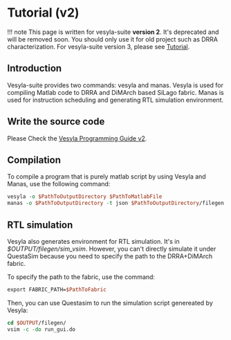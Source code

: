 # Tutorial (v2)

!!! note
    This page is written for vesyla-suite **version 2**. It's deprecated and will be removed soon. You should only use it for old project such as DRRA characterization. For vesyla-suite version 3, please see [Tutorial](../Tutorial).

## Introduction

Vesyla-suite provides two commands: vesyla and manas. Vesyla is used for compiling Matlab code to DRRA and DiMArch based SiLago fabric. Manas is used for instruction scheduling and generating RTL simulation environment.

## Write the source code

Please Check the [Vesyla Programming Guide v2](../VesylaProgrammingGuide_v2/).

## Compilation

To compile a program that is purely matlab script by using Vesyla and Manas, use the following command:

```tcl
vesyla -o $PathToOutputDirectory $PathToMatlabFile
manas -o $PathToOutputDirectory -t json $PathToOutputDirectory/filegen
```

## RTL simulation

Vesyla also generates environment for RTL simulation. It's in *\$OUTPUT/filegen/sim_vsim*. However, you can't directly simulate it under QuestaSim because you need to specify the path to the DRRA+DiMArch fabric.

To specify the path to the fabric, use the command:

```tcl
export FABRIC_PATH=$PathToFabric
```

Then, you can use Questasim to run the simulation script genereated by Vesyla:

```tcl
cd $OUTPUT/filegen/
vsim -c -do run_gui.do
```